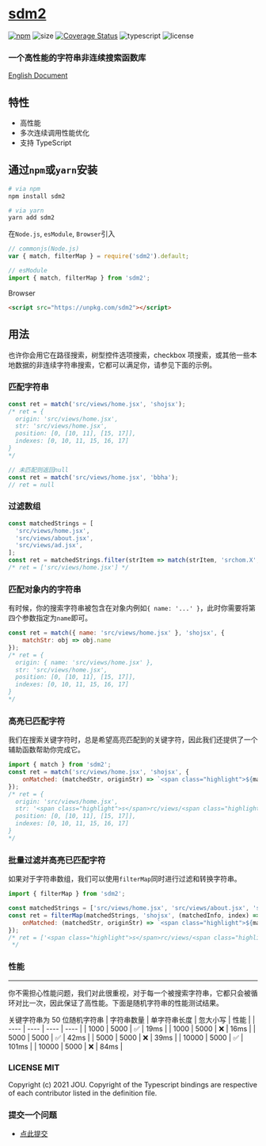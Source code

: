 # [sdm2](https://github.com/JOU-amjs/msd)

[![npm](https://img.shields.io/npm/v/sdm2)](https://www.npmjs.com/package/sdm2)
![size](https://img.shields.io/bundlephobia/min/sdm2)
[![Coverage Status](https://coveralls.io/repos/github/JOU-amjs/sdm2/badge.svg)](https://coveralls.io/github/JOU-amjs/sdm2)
![typescript](https://badgen.net/badge/icon/typescript?icon=typescript&label)
![license](https://img.shields.io/badge/license-MIT-blue.svg)

### 一个高性能的字符串非连续搜索函数库

[English Document](./README.md)

## **特性**

- 高性能
- 多次连续调用性能优化
- 支持 TypeScript

## 通过`npm`或`yarn`安装

```bash
# via npm
npm install sdm2

# via yarn
yarn add sdm2
```

在`Node.js`, `esModule`, `Browser`引入

```javascript
// commonjs(Node.js)
var { match, filterMap } = require('sdm2').default;

// esModule
import { match, filterMap } from 'sdm2';
```

Browser

```html
<script src="https://unpkg.com/sdm2"></script>
```

## **用法**

也许你会用它在路径搜索，树型控件选项搜索，checkbox 项搜索，或其他一些本地数据的非连续字符串搜索，它都可以满足你，请参见下面的示例。

### 匹配字符串

```javascript
const ret = match('src/views/home.jsx', 'shojsx');
/* ret = {
  origin: 'src/views/home.jsx',
  str: 'src/views/home.jsx',
  position: [0, [10, 11], [15, 17]],
  indexes: [0, 10, 11, 15, 16, 17]
}
*/

// 未匹配则返回null
const ret = match('src/views/home.jsx', 'bbha');
// ret = null
```

### 过滤数组

```javascript
const matchedStrings = [
  'src/views/home.jsx',
  'src/views/about.jsx',
  'src/views/ad.jsx',
];
const ret = matchedStrings.filter(strItem => match(strItem, 'srchom.X', { ignoreCase: true });
/* ret = ['src/views/home.jsx'] */
```

### 匹配对象内的字符串

有时候，你的搜索字符串被包含在对象内例如`{ name: '...' }`，此时你需要将第四个参数指定为`name`即可。

```javascript
const ret = match({ name: 'src/views/home.jsx' }, 'shojsx', {
	matchStr: obj => obj.name
});
/* ret = {
  origin: { name: 'src/views/home.jsx' },
  str: 'src/views/home.jsx',
  position: [0, [10, 11], [15, 17]],
  indexes: [0, 10, 11, 15, 16, 17]
}
*/
```

### 高亮已匹配字符

我们在搜索关键字符时，总是希望高亮匹配到的关键字符，因此我们还提供了一个辅助函数帮助你完成它。

```javascript
import { match } from 'sdm2';
const ret = match('src/views/home.jsx', 'shojsx', {
	onMatched: (matchedStr, originStr) => `<span class="highlight">${matchedStr}</span>`
});
/* ret = {
  origin: 'src/views/home.jsx',
  str: '<span class="highlight">s</span>rc/views/<span class="highlight">ho</span>me.<span class="highlight">jsx</span>',
  position: [0, [10, 11], [15, 17]],
  indexes: [0, 10, 11, 15, 16, 17]
}
*/
```

### 批量过滤并高亮已匹配字符

如果对于字符串数组，我们可以使用`filterMap`同时进行过滤和转换字符串。

```javascript
import { filterMap } from 'sdm2';

const matchedStrings = ['src/views/home.jsx', 'src/views/about.jsx', 'src/views/ad.jsx'];
const ret = filterMap(matchedStrings, 'shojsx', (matchedInfo, index) => matchedInfo.str, {
	onMatched: (matchedStr, originStr) => `<span class="highlight">${matchedStr}</span>`
});
/* ret = ['<span class="highlight">s</span>rc/views/<span class="highlight">ho</span>me.<span class="highlight">jsx</span>']
 */
```

### **性能**

---

你不需担心性能问题，我们对此很重视，对于每一个被搜索字符串，它都只会被循环对比一次，因此保证了高性能。下面是随机字符串的性能测试结果。

关键字符串为 50 位随机字符串
| 字符串数量 | 单字符串长度 | 忽大小写 | 性能 |
| ---- | ---- | ---- | ---- |
| 1000 | 5000 | ✅ | 19ms |
| 1000 | 5000 | ❌ | 16ms |
| 5000 | 5000 | ✅ | 42ms |
| 5000 | 5000 | ❌ | 39ms |
| 10000 | 5000 | ✅ | 101ms |
| 10000 | 5000 | ❌ | 84ms |

### LICENSE MIT

Copyright (c) 2021 JOU. Copyright of the Typescript bindings are respective of each contributor listed in the definition file.

### **提交一个问题**

- [点此提交](https://github.com/JOU-amjs/sdm2/issues)
